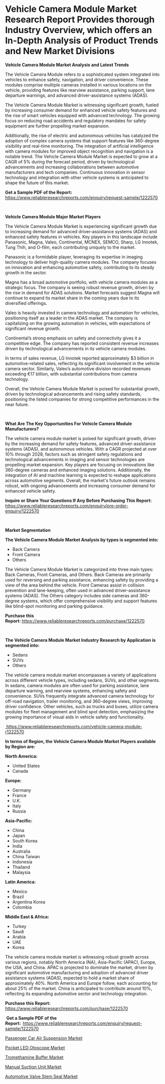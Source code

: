 <p><h1>Vehicle Camera Module Market Research Report Provides thorough Industry Overview, which offers an In-Depth Analysis of Product Trends and New Market Divisions</h1></p><p><strong>Vehicle Camera Module Market Analysis and Latest Trends</strong></p>
<p><p>The Vehicle Camera Module refers to a sophisticated system integrated into vehicles to enhance safety, navigation, and driver convenience. These modules comprise multiple cameras installed in various locations on the vehicle, providing features like rearview assistance, parking support, lane departure warnings, and advanced driver-assistance systems (ADAS). </p><p>The Vehicle Camera Module Market is witnessing significant growth, fueled by increasing consumer demand for enhanced vehicle safety features and the rise of smart vehicles equipped with advanced technology. The growing focus on reducing road accidents and regulatory mandates for safety equipment are further propelling market expansion. </p><p>Additionally, the rise of electric and autonomous vehicles has catalyzed the adoption of complex camera systems that support features like 360-degree visibility and real-time monitoring. The integration of artificial intelligence with camera modules for improved object recognition and navigation is a notable trend. The Vehicle Camera Module Market is expected to grow at a CAGR of 5% during the forecast period, driven by technological advancements and increasing collaborations between automotive manufacturers and tech companies. Continuous innovation in sensor technology and integration with other vehicle systems is anticipated to shape the future of this market.</p></p>
<p><strong>Get a Sample PDF of the Report:&nbsp;</strong> <a href="https://www.reliableresearchreports.com/enquiry/request-sample/1222570?utm_campaign=13&utm_medium=2&utm_source=Github&utm_content=ia&utm_term=04112024&utm_id=vehicle-camera-module">https://www.reliableresearchreports.com/enquiry/request-sample/1222570</a></p>
<p>&nbsp;</p>
<p><strong>Vehicle Camera Module Major Market Players</strong></p>
<p><p>The Vehicle Camera Module Market is experiencing significant growth due to increasing demand for advanced driver-assistance systems (ADAS) and enhanced safety features in vehicles. Key players in this landscape include Panasonic, Magna, Valeo, Continental, MCNEX, SEMCO, Sharp, LG Innotek, Tung Thih, and O-film, each contributing uniquely to the market.</p><p>Panasonic is a formidable player, leveraging its expertise in imaging technology to deliver high-quality camera modules. The company focuses on innovation and enhancing automotive safety, contributing to its steady growth in the sector.</p><p>Magna has a broad automotive portfolio, with vehicle camera modules as a strategic focus. The company is seeing robust revenue growth, driven by the rise in demand for ADAS solutions. Market forecasts suggest Magna will continue to expand its market share in the coming years due to its diversified offerings.</p><p>Valeo is heavily invested in camera technology and automation for vehicles, positioning itself as a leader in the ADAS market. The company is capitalizing on the growing automation in vehicles, with expectations of significant revenue growth.</p><p>Continental’s strong emphasis on safety and connectivity gives it a competitive edge. The company has reported consistent revenue increases driven by technological advancements in its vehicle camera modules.</p><p>In terms of sales revenue, LG Innotek reported approximately $3 billion in automotive-related sales, reflecting its significant involvement in the vehicle camera sector. Similarly, Valeo’s automotive division recorded revenues exceeding €17 billion, with substantial contributions from camera technology.</p><p>Overall, the Vehicle Camera Module Market is poised for substantial growth, driven by technological advancements and rising safety standards, positioning the listed companies for strong competitive performances in the near future.</p></p>
<p>&nbsp;</p>
<p><strong>What Are The Key Opportunities For Vehicle Camera Module Manufacturers?</strong></p>
<p><p>The vehicle camera module market is poised for significant growth, driven by the increasing demand for safety features, advanced driver-assistance systems (ADAS), and autonomous vehicles. With a CAGR projected at over 10% through 2028, factors such as stringent safety regulations and technological advancements in imaging and sensor technologies are propelling market expansion. Key players are focusing on innovations like 360-degree cameras and enhanced imaging solutions. Additionally, the integration of AI and machine learning is expected to reshape applications across automotive segments. Overall, the market's future outlook remains robust, with ongoing advancements and increasing consumer demand for enhanced vehicle safety.</p></p>
<p><strong>Inquire or Share Your Questions If Any Before Purchasing This Report:</strong> <a href="https://www.reliableresearchreports.com/enquiry/pre-order-enquiry/1222570?utm_campaign=13&utm_medium=2&utm_source=Github&utm_content=ia&utm_term=04112024&utm_id=vehicle-camera-module">https://www.reliableresearchreports.com/enquiry/pre-order-enquiry/1222570</a></p>
<p>&nbsp;</p>
<p><strong>Market Segmentation</strong></p>
<p><strong>The Vehicle Camera Module Market Analysis by types is segmented into:</strong></p>
<p><ul><li>Back Camera</li><li>Front Camera</li><li>Others</li></ul></p>
<p><p>The Vehicle Camera Module Market is categorized into three main types: Back Cameras, Front Cameras, and Others. Back Cameras are primarily used for reversing and parking assistance, enhancing safety by providing a view of the area behind the vehicle. Front Cameras assist in collision prevention and lane-keeping, often used in advanced driver-assistance systems (ADAS). The Others category includes side cameras and 360-degree systems, which offer comprehensive visibility and support features like blind-spot monitoring and parking guidance.</p></p>
<p><strong>Purchase this Report:&nbsp;</strong><a href="https://www.reliableresearchreports.com/purchase/1222570?utm_campaign=13&utm_medium=2&utm_source=Github&utm_content=ia&utm_term=04112024&utm_id=vehicle-camera-module">https://www.reliableresearchreports.com/purchase/1222570</a></p>
<p>&nbsp;</p>
<p><strong>The Vehicle Camera Module Market Industry Research by Application is segmented into:</strong></p>
<p><ul><li>Sedans</li><li>SUVs</li><li>Others</li></ul></p>
<p><p>The vehicle camera module market encompasses a variety of applications across different vehicle types, including sedans, SUVs, and other segments. In sedans, camera modules are often used for parking assistance, lane departure warning, and rearview systems, enhancing safety and convenience. SUVs frequently integrate advanced camera technology for off-road navigation, trailer monitoring, and 360-degree views, improving driver confidence. Other vehicles, such as trucks and buses, utilize camera modules for fleet management and blind spot detection, emphasizing the growing importance of visual aids in vehicle safety and functionality.</p></p>
<p><a href="https://www.reliableresearchreports.com/vehicle-camera-module-r1222570?utm_campaign=13&utm_medium=2&utm_source=Github&utm_content=ia&utm_term=04112024&utm_id=vehicle-camera-module">&nbsp;https://www.reliableresearchreports.com/vehicle-camera-module-r1222570</a></p>
<p><strong>In terms of Region, the Vehicle Camera Module Market Players available by Region are:</strong></p>
<p>
    <p> <strong> North America: </strong>
        <ul>
            <li>United States</li>
            <li>Canada</li>
        </ul>
        </p> 
    <p> <strong> Europe: </strong>
        <ul>
            <li>Germany</li>
            <li>France</li>
            <li>U.K.</li>
            <li>Italy</li>
            <li>Russia</li>
        </ul>
        </p> 
    <p> <strong> Asia-Pacific: </strong>
        <ul>
            <li>China</li>
            <li>Japan</li>
            <li>South Korea</li>
            <li>India</li>
            <li>Australia</li>
            <li>China Taiwan</li>
            <li>Indonesia</li>
            <li>Thailand</li>
            <li>Malaysia</li>
        </ul>
        </p> 
    <p> <strong> Latin America: </strong>
        <ul>
            <li>Mexico</li>
            <li>Brazil</li>
            <li>Argentina Korea</li>
            <li>Colombia</li>
        </ul>
        </p> 
    <p> <strong> Middle East & Africa: </strong>
        <ul>
            <li>Turkey</li>
            <li>Saudi</li>
            <li>Arabia</li>
            <li>UAE</li>
            <li>Korea</li>
        </ul>
    </p>
    </p>
<p><p>The vehicle camera module market is witnessing robust growth across various regions, notably North America (NA), Asia-Pacific (APAC), Europe, the USA, and China. APAC is projected to dominate the market, driven by significant automotive manufacturing and adoption of advanced driver assistance systems (ADAS), expected to hold a market share of approximately 40%. North America and Europe follow, each accounting for about 25% of the market. China is anticipated to contribute around 10%, reflecting its expanding automotive sector and technology integration.</p></p>
<p><strong>Purchase this Report: </strong><a href="https://www.reliableresearchreports.com/purchase/1222570?utm_campaign=13&utm_medium=2&utm_source=Github&utm_content=ia&utm_term=04112024&utm_id=vehicle-camera-module">https://www.reliableresearchreports.com/purchase/1222570</a></p>
<p>&nbsp;<strong>Get a Sample PDF of the Report:&nbsp;&nbsp;</strong><a href="https://www.reliableresearchreports.com/enquiry/request-sample/1222570?utm_campaign=13&utm_medium=2&utm_source=Github&utm_content=ia&utm_term=04112024&utm_id=vehicle-camera-module">https://www.reliableresearchreports.com/enquiry/request-sample/1222570</a></p>
<p><strong></strong></p>
<p><p><a href="https://github.com/maniehilp9ib/Market-Research-Report-List-1/blob/main/passenger-car-air-suspension-market.md?utm_campaign=13&utm_medium=2&utm_source=Github&utm_content=ia&utm_term=04112024&utm_id=vehicle-camera-module">Passenger Car Air Suspension Market</a></p><p><a href="https://issuu.com/reportprime-2/docs/pocket-led-otoscope-market-size-203_71ba2b02d35a9a?utm_campaign=13&utm_medium=2&utm_source=Github&utm_content=ia&utm_term=04112024&utm_id=vehicle-camera-module">Pocket LED Otoscope Market</a></p><p><a href="https://issuu.com/reportprime-2/docs/tromethamine-buffer-market-size-203_9370b696db5fb1?utm_campaign=13&utm_medium=2&utm_source=Github&utm_content=ia&utm_term=04112024&utm_id=vehicle-camera-module">Tromethamine Buffer Market</a></p><p><a href="https://issuu.com/reportprime-2/docs/manual-suction-unit-market-size-203_d8fa0d12288f8e?utm_campaign=13&utm_medium=2&utm_source=Github&utm_content=ia&utm_term=04112024&utm_id=vehicle-camera-module">Manual Suction Unit Market</a></p><p><a href="https://github.com/roydonhol47/Market-Research-Report-List-1/blob/main/automotive-valve-stem-seal-market.md?utm_campaign=13&utm_medium=2&utm_source=Github&utm_content=ia&utm_term=04112024&utm_id=vehicle-camera-module">Automotive Valve Stem Seal Market</a></p></p>